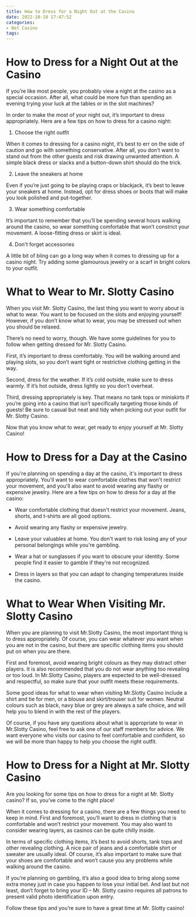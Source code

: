 ```yaml
---
title: How to Dress for a Night Out at the Casino
date: 2022-10-10 17:47:52
categories:
- Net Casino
tags:
---
```



#  How to Dress for a Night Out at the Casino

If you’re like most people, you probably view a night at the casino as a special occasion. After all, what could be more fun than spending an evening trying your luck at the tables or in the slot machines?

In order to make the most of your night out, it’s important to dress appropriately. Here are a few tips on how to dress for a casino night:

1. Choose the right outfit

When it comes to dressing for a casino night, it’s best to err on the side of caution and go with something conservative. After all, you don’t want to stand out from the other guests and risk drawing unwanted attention. A simple black dress or slacks and a button-down shirt should do the trick.

2. Leave the sneakers at home

Even if you’re just going to be playing craps or blackjack, it’s best to leave your sneakers at home. Instead, opt for dress shoes or boots that will make you look polished and put-together.

3. Wear something comfortable

It’s important to remember that you’ll be spending several hours walking around the casino, so wear something comfortable that won’t constrict your movement. A loose-fitting dress or skirt is ideal.

4. Don't forget accessories

A little bit of bling can go a long way when it comes to dressing up for a casino night. Try adding some glamourous jewelry or a scarf in bright colors to your outfit.

#  What to Wear to Mr. Slotty Casino

When you visit Mr. Slotty Casino, the last thing you want to worry about is what to wear. You want to be focused on the slots and enjoying yourself! However, if you don’t know what to wear, you may be stressed out when you should be relaxed.

There’s no need to worry, though. We have some guidelines for you to follow when getting dressed for Mr. Slotty Casino.

First, it’s important to dress comfortably. You will be walking around and playing slots, so you don’t want tight or restrictive clothing getting in the way.

Second, dress for the weather. If it’s cold outside, make sure to dress warmly. If it’s hot outside, dress lightly so you don’t overheat.

Third, dressing appropriately is key. That means no tank tops or miniskirts if you’re going into a casino that isn’t specifically targeting those kinds of guests! Be sure to casual but neat and tidy when picking out your outfit for Mr. Slotty Casino.

Now that you know what to wear, get ready to enjoy yourself at Mr. Slotty Casino!

#  How to Dress for a Day at the Casino

If you're planning on spending a day at the casino, it's important to dress appropriately. You'll want to wear comfortable clothes that won't restrict your movement, and you'll also want to avoid wearing any flashy or expensive jewelry. Here are a few tips on how to dress for a day at the casino:

- Wear comfortable clothing that doesn't restrict your movement. Jeans, shorts, and t-shirts are all good options.

- Avoid wearing any flashy or expensive jewelry.

- Leave your valuables at home. You don't want to risk losing any of your personal belongings while you're gambling.

- Wear a hat or sunglasses if you want to obscure your identity. Some people find it easier to gamble if they're not recognized.

- Dress in layers so that you can adapt to changing temperatures inside the casino.

#  What to Wear When Visiting Mr. Slotty Casino

When you are planning to visit Mr.Slotty Casino, the most important thing is to dress appropriately. Of course, you can wear whatever you want when you are not in the casino, but there are specific clothing items you should put on when you are there.

First and foremost, avoid wearing bright colours as they may distract other players. It is also recommended that you do not wear anything too revealing or too loud. In Mr.Slotty Casino, players are expected to be well-dressed and respectful, so make sure that your outfit meets these requirements.

Some good ideas for what to wear when visiting Mr.Slotty Casino include a shirt and tie for men, or a blouse and skirt/trouser suit for women. Neutral colours such as black, navy blue or grey are always a safe choice, and will help you to blend in with the rest of the players.

Of course, if you have any questions about what is appropriate to wear in Mr.Slotty Casino, feel free to ask one of our staff members for advice. We want everyone who visits our casino to feel comfortable and confident, so we will be more than happy to help you choose the right outfit.

#  How to Dress for a Night at Mr. Slotty Casino

Are you looking for some tips on how to dress for a night at Mr. Slotty casino? If so, you’ve come to the right place!

When it comes to dressing for a casino, there are a few things you need to keep in mind. First and foremost, you’ll want to dress in clothing that is comfortable and won’t restrict your movement. You may also want to consider wearing layers, as casinos can be quite chilly inside.

In terms of specific clothing items, it’s best to avoid shorts, tank tops and other revealing clothing. A nice pair of jeans and a comfortable shirt or sweater are usually ideal. Of course, it’s also important to make sure that your shoes are comfortable and won’t cause you any problems while walking around the casino.

If you’re planning on gambling, it’s also a good idea to bring along some extra money just in case you happen to lose your initial bet. And last but not least, don’t forget to bring your ID – Mr. Slotty casino requires all patrons to present valid photo identification upon entry.

Follow these tips and you’re sure to have a great time at Mr. Slotty casino!